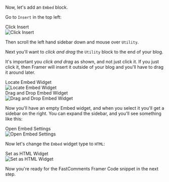 Now, let's add an `Embed` block.

Go to `Insert` in the top left:

<div class="screenshot white-bg">
    <div class="title">Click Insert</div>
    <img class="screenshot-image" src="/images/installation-guides/framer-step-2-click-insert.png" alt="Click Insert" />
</div>

Then scroll the left hand sidebar down and mouse over `Utility`.

Next you'll want to *click and drag* the `Utility` block to the end of your blog.

It's important you *click and drag* as shown, and not just click it. If you just click it, then Framer will insert it
outside of your blog and you'll have to drag it around later.

<div class="screenshot white-bg">
    <div class="title">Locate Embed Widget</div>
    <img class="screenshot-image" src="/images/installation-guides/framer-step-2-insert-embed.png" alt="Locate Embed Widget" />
</div>

<div class="screenshot white-bg">
    <div class="title">Drag and Drop Embed Widget</div>
    <img class="screenshot-image" src="/images/installation-guides/framer-step-2-drop-embed.png" alt="Drag and Drop Embed Widget" />
</div>

Now you'll have an empty Embed widget, and when you select it you'll get a sidebar on the right. You can expand the sidebar, and you'll see
something like this:

<div class="screenshot white-bg">
    <div class="title">Open Embed Settings</div>
    <img class="screenshot-image" src="/images/installation-guides/framer-step-2-embed-sidebar.png" alt="Open Embed Settings" />
</div>

Now let's change the `Embed` widget type to `HTML`:

<div class="screenshot white-bg">
    <div class="title">Set as HTML Widget</div>
    <img class="screenshot-image" src="/images/installation-guides/framer-step-2-switch-to-html.png" alt="Set as HTML Widget" />
</div>

Now you're ready for the FastComments Framer Code snippet in the next step.
